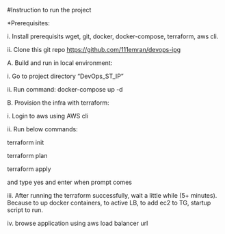 #Instruction to run the project

*Prerequisites:

i. Install prerequisits wget, git, docker, docker-compose, terraform, aws cli.

ii. Clone this git repo https://github.com/111emran/devops-ipg

A. Build and run in local environment:

i. Go to project directory “DevOps_ST_IP”

ii. Run command: docker-compose up -d

B. Provision the infra with terraform:

i. Login to aws using AWS cli

ii. Run below commands:

terraform init

terraform plan

terraform apply

and type yes and enter when prompt comes

iii. After running the terraform successfully, wait a little while (5+ minutes). Because to up docker containers, to active LB, to add ec2 to TG, startup script to run.

iv. browse application using aws load balancer url
